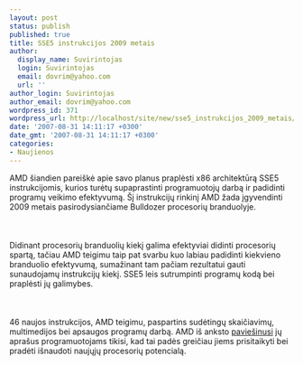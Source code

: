 ```yaml
---
layout: post
status: publish
published: true
title: SSE5 instrukcijos 2009 metais
author:
  display_name: Suvirintojas
  login: Suvirintojas
  email: dovrim@yahoo.com
  url: ''
author_login: Suvirintojas
author_email: dovrim@yahoo.com
wordpress_id: 371
wordpress_url: http://localhost/site/new/sse5_instrukcijos_2009_metais/
date: '2007-08-31 14:11:17 +0300'
date_gmt: '2007-08-31 14:11:17 +0300'
categories:
- Naujienos
---
```

<p>AMD šiandien pareiškė apie savo planus praplėsti x86 architektūrą SSE5 instrukcijomis, kurios turėtų supaprastinti programuotojų darbą ir padidinti programų veikimo efektyvumą. Šį instrukcijų rinkinį AMD žada įgyvendinti 2009 metais pasirodysiančiame Bulldozer procesorių branduolyje.<br />
<br><br />
<br>Didinant procesorių branduolių kiekį galima efektyviai didinti procesorių spartą, tačiau AMD teigimu taip pat svarbu kuo labiau padidinti kiekvieno branduolio efektyvumą, sumažinant tam pačiam rezultatui gauti sunaudojamų instrukcijų kiekį. SSE5 leis sutrumpinti programų kodą bei praplėsti jų galimybes.<br />
<br><br />
<br>46 naujos instrukcijos, AMD teigimu, paspartins sudėtingų skaičiavimų, multimedijos bei apsaugos programų darbą. AMD iš anksto <a class="ns" href="http://developer.amd.com/SSE5">paviešinusi</a> jų aprašus programuotojams tikisi, kad tai padės greičiau jiems prisitaikyti bei pradėti išnaudoti naujųjų procesorių potencialą.</p>
